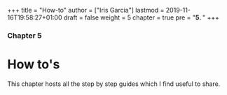 +++
title = "How-to"
author = ["Iris Garcia"]
lastmod = 2019-11-16T19:58:27+01:00
draft = false
weight = 5
chapter = true
pre = "<b>5. </b>"
+++

<h3> Chapter 5 </h3>
<h1>How to's</h1>

This chapter hosts all the step by step guides which I find useful to
share.

